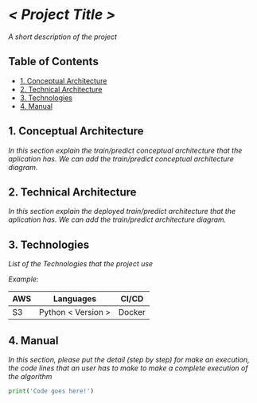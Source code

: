 # *< Project Title >*

*A short description of the project*

## Table of Contents

* [1. Conceptual Architecture](1-Technical-Architecture)
* [2. Technical Architecture](1-Technical-Architecture)
* [3. Technologies](3-Technologies)
* [4. Manual](4-Manual)

## 1. Conceptual Architecture
*In this section explain the train/predict conceptual architecture that the aplication has.*
*We can add the train/predict conceptual architecture diagram.*

## 2. Technical Architecture
*In this section explain the deployed train/predict architecture that the aplication has.*
*We can add the train/predict architecture diagram.*

## 3. Technologies

*List of the Technologies that the project use*

*Example:*

|AWS|Languages|CI/CD|
|---|---------|-----|
|S3|Python < Version >|Docker|

## 4. Manual

*In this section, please put the detail (step by step) for make an execution, the code lines that an user has to make to make a complete execution of the algorithm*

```Python
print('Code goes here!')
```
